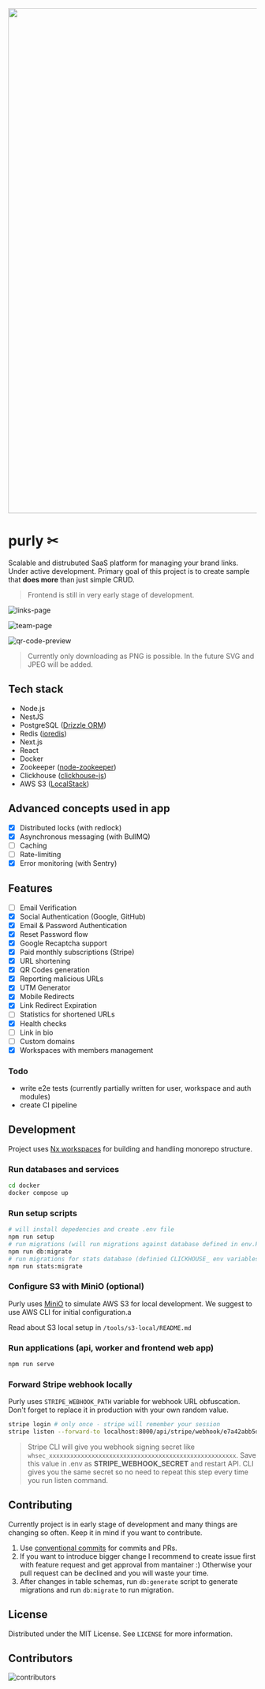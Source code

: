 <img width="1024px" src="https://github.com/michaldziuba03/purly/assets/43048524/97c35411-8126-4157-afbf-ac445345e869" />

# purly ✂

Scalable and distrubuted SaaS platform for managing your brand links. Under active development. Primary goal of this project is to create sample that **does more** than just simple CRUD.

> Frontend is still in very early stage of development.

![links-page](https://github.com/michaldziuba03/purly/assets/43048524/f93af5b3-e843-4f91-a561-e1d72a277cc8)

![team-page](https://github.com/michaldziuba03/purly/assets/43048524/62af6087-d89d-4f1f-9437-6312b694db70)

![qr-code-preview](https://github.com/michaldziuba03/purly/assets/43048524/c325bf99-8777-499f-9df7-ff6800566ebd)

> Currently only downloading as PNG is possible. In the future SVG and JPEG will be added.


## Tech stack

- Node.js
- NestJS
- PostgreSQL ([Drizzle ORM](https://orm.drizzle.team/))
- Redis ([ioredis](https://github.com/redis/ioredis))
- Next.js
- React
- Docker
- Zookeeper ([node-zookeeper](https://github.com/yfinkelstein/node-zookeeper))
- Clickhouse ([clickhouse-js](https://github.com/ClickHouse/clickhouse-js))
- AWS S3 ([LocalStack](https://localstack.cloud))

## Advanced concepts used in app

- [x] Distributed locks (with redlock)
- [x] Asynchronous messaging (with BullMQ)
- [ ] Caching
- [ ] Rate-limiting
- [x] Error monitoring (with Sentry)

## Features

- [ ] Email Verification
- [x] Social Authentication (Google, GitHub)
- [x] Email & Password Authentication
- [x] Reset Password flow
- [x] Google Recaptcha support
- [x] Paid monthly subscriptions (Stripe)
- [x] URL shortening
- [x] QR Codes generation
- [x] Reporting malicious URLs
- [x] UTM Generator
- [x] Mobile Redirects
- [x] Link Redirect Expiration
- [ ] Statistics for shortened URLs
- [x] Health checks
- [ ] Link in bio
- [ ] Custom domains
- [x] Workspaces with members management

### Todo

- write e2e tests (currently partially written for user, workspace and auth modules)
- create CI pipeline

## Development

Project uses [Nx workspaces](https://nx.dev/) for building and handling monorepo structure.

### Run databases and services

```sh
cd docker
docker compose up
```

### Run setup scripts

```sh
# will install depedencies and create .env file
npm run setup
# run migrations (will run migrations against database defined in env.POSTGRES_URI)
npm run db:migrate
# run migrations for stats database (definied CLICKHOUSE_ env variables)
npm run stats:migrate
```

### Configure S3 with MiniO (optional)

Purly uses [MiniO](https://min.io/) to simulate AWS S3 for local development. We suggest to use AWS CLI for initial configuration.a

Read about S3 local setup in `/tools/s3-local/README.md`

### Run applications (api, worker and frontend web app)

```sh
npm run serve
```

### Forward Stripe webhook locally

Purly uses `STRIPE_WEBHOOK_PATH` variable for webhook URL obfuscation. Don't forget to replace it in production with your own random value.

```sh
stripe login # only once - stripe will remember your session
stripe listen --forward-to localhost:8000/api/stripe/webhook/e7a42abb5d31ec92bdfeec3cb0a4fa1b
```

> Stripe CLI will give you webhook signing secret like `whsec_xxxxxxxxxxxxxxxxxxxxxxxxxxxxxxxxxxxxxxxxxxxxxxxxxxxxx`. Save this value in .env as **STRIPE_WEBHOOK_SECRET** and restart API. CLI gives you the same secret so no need to repeat this step every time you run listen command.

## Contributing

Currently project is in early stage of development and many things are changing so often. Keep it in mind if you want to contribute.

1. Use [conventional commits](https://www.conventionalcommits.org/en/v1.0.0/) for commits and PRs.
2. If you want to introduce bigger change I recommend to create issue first with feature request and get approval from mantainer :) Otherwise your pull request can be declined and you will waste your time.
3. After changes in table schemas, run `db:generate` script to generate migrations and run `db:migrate` to run migration.

## License

Distributed under the MIT License. See `LICENSE` for more information.

## Contributors

![contributors](https://contributors-img.web.app/image?repo=michaldziuba03/purly)
